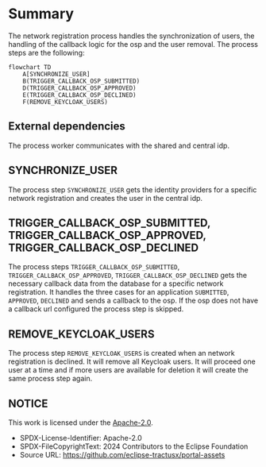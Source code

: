 # Summary

The network registration process handles the synchronization of users, the handling of the callback logic for the osp and the user removal. The process steps are the following:

```mermaid
flowchart TD
    A[SYNCHRONIZE_USER]
    B(TRIGGER_CALLBACK_OSP_SUBMITTED)
    D(TRIGGER_CALLBACK_OSP_APPROVED)
    E(TRIGGER_CALLBACK_OSP_DECLINED)
    F(REMOVE_KEYCLOAK_USERS)
```

## External dependencies

The process worker communicates with the shared and central idp.

## SYNCHRONIZE_USER

The process step `SYNCHRONIZE_USER` gets the identity providers for a specific network registration and creates the user in the central idp.

## TRIGGER_CALLBACK_OSP_SUBMITTED, TRIGGER_CALLBACK_OSP_APPROVED, TRIGGER_CALLBACK_OSP_DECLINED

The process steps `TRIGGER_CALLBACK_OSP_SUBMITTED`, `TRIGGER_CALLBACK_OSP_APPROVED`, `TRIGGER_CALLBACK_OSP_DECLINED` gets the necessary callback data from the database for a specific network registration. It handles the three cases for an application `SUBMITTED`, `APPROVED`, `DECLINED` and sends a callback to the osp. If the osp does not have a callback url configured the process step is skipped.

## REMOVE_KEYCLOAK_USERS

The process step `REMOVE_KEYCLOAK_USERS` is created when an network registration is declined. It will remove all Keycloak users. It will proceed one user at a time and if more users are available for deletion it will create the same process step again.

## NOTICE

This work is licensed under the [Apache-2.0](https://www.apache.org/licenses/LICENSE-2.0).

- SPDX-License-Identifier: Apache-2.0
- SPDX-FileCopyrightText: 2024 Contributors to the Eclipse Foundation
- Source URL: https://github.com/eclipse-tractusx/portal-assets
